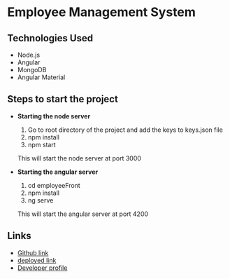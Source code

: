# Employee Management System
## Technologies Used
* Node.js 
* Angular
* MongoDB
* Angular Material

## Steps to start the project
- **Starting the node server**
  1. Go to root directory of the project and add the keys to keys.json file
  2. npm install 
  3. npm start

  This will start the node server at port 3000

- **Starting the angular server**
  1. cd employeeFront
  2. npm install
  3. ng serve

  This will start the angular server at port 4200

## Links
- [Github link](https://github.com/OriginalAnkit/employeeDetails/)
- [deployed link](https://synapseindia.herokuapp.com/home)
- [Developer profile](www.linkedin.com/in/ankit-halder)

